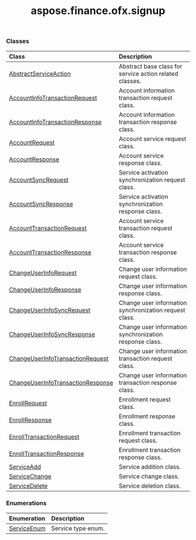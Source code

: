 ﻿---
title: aspose.finance.ofx.signup
second_title: Aspose.Finance for Python via .NET API References
description: 
type: docs
weight: 10
url: /python-net/aspose.finance.ofx.signup/
is_root: false
---



### Classes
| Class | Description |
| :- | :- |
| [AbstractServiceAction](/finance/python-net/aspose.finance.ofx.signup/abstractserviceaction) | Abstract base class for service action related classes. |
| [AccountInfoTransactionRequest](/finance/python-net/aspose.finance.ofx.signup/accountinfotransactionrequest) | Account information transaction request class. |
| [AccountInfoTransactionResponse](/finance/python-net/aspose.finance.ofx.signup/accountinfotransactionresponse) | Account information transaction response class. |
| [AccountRequest](/finance/python-net/aspose.finance.ofx.signup/accountrequest) | Account service request class. |
| [AccountResponse](/finance/python-net/aspose.finance.ofx.signup/accountresponse) | Account service response class. |
| [AccountSyncRequest](/finance/python-net/aspose.finance.ofx.signup/accountsyncrequest) | Service activation synchronization request class. |
| [AccountSyncResponse](/finance/python-net/aspose.finance.ofx.signup/accountsyncresponse) | Service activation synchronization response class. |
| [AccountTransactionRequest](/finance/python-net/aspose.finance.ofx.signup/accounttransactionrequest) | Account service transaction request class. |
| [AccountTransactionResponse](/finance/python-net/aspose.finance.ofx.signup/accounttransactionresponse) | Account service transaction response class. |
| [ChangeUserInfoRequest](/finance/python-net/aspose.finance.ofx.signup/changeuserinforequest) | Change user information request class. |
| [ChangeUserInfoResponse](/finance/python-net/aspose.finance.ofx.signup/changeuserinforesponse) | Change user information response class. |
| [ChangeUserInfoSyncRequest](/finance/python-net/aspose.finance.ofx.signup/changeuserinfosyncrequest) | Change user information synchronization request class. |
| [ChangeUserInfoSyncResponse](/finance/python-net/aspose.finance.ofx.signup/changeuserinfosyncresponse) | Change user information synchronization response class. |
| [ChangeUserInfoTransactionRequest](/finance/python-net/aspose.finance.ofx.signup/changeuserinfotransactionrequest) | Change user information transaction request class. |
| [ChangeUserInfoTransactionResponse](/finance/python-net/aspose.finance.ofx.signup/changeuserinfotransactionresponse) | Change user information transaction response class. |
| [EnrollRequest](/finance/python-net/aspose.finance.ofx.signup/enrollrequest) | Enrollment request class. |
| [EnrollResponse](/finance/python-net/aspose.finance.ofx.signup/enrollresponse) | Enrollment response class. |
| [EnrollTransactionRequest](/finance/python-net/aspose.finance.ofx.signup/enrolltransactionrequest) | Enrollment transaction request class. |
| [EnrollTransactionResponse](/finance/python-net/aspose.finance.ofx.signup/enrolltransactionresponse) | Enrollment transaction response class. |
| [ServiceAdd](/finance/python-net/aspose.finance.ofx.signup/serviceadd) | Service addition class. |
| [ServiceChange](/finance/python-net/aspose.finance.ofx.signup/servicechange) | Service change class. |
| [ServiceDelete](/finance/python-net/aspose.finance.ofx.signup/servicedelete) | Service deletion class. |


### Enumerations
| Enumeration | Description |
| :- | :- |
| [ServiceEnum](/finance/python-net/aspose.finance.ofx.signup/serviceenum) | Service type enum. |


